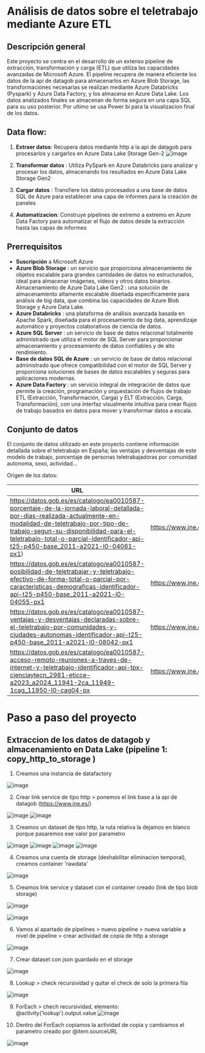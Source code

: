 
# Análisis de datos sobre el teletrabajo mediante Azure ETL

## Descripción general

Este proyecto se centra en el desarrollo de un extenso pipeline de extracción, transformación y carga (ETL) que utiliza las capacidades avanzadas de Microsoft Azure. El pipeline recupera de manera eficiente los datos de la api de datagob para almacenarlos en Azure Blob Storage, las transformaciones necesarias se realizan mediante Azure Databricks (Pyspark) y Azure Data Factory, y los almacena en Azure Data Lake. Los datos analizados finales se almacenan de forma segura en una capa SQL para su uso posterior. Por ultimo se usa Power bi para la visualizacion final de los datos.

## Data flow:

1. **Extraer datos**: Recupera datos mediante http a la api de datagob para procesarlos y cargarlos en Azure Data Lake Storage Gen-2
![image](https://github.com/user-attachments/assets/e6cd5a35-5fb8-4f81-a8fb-90e923a0caa9)

2. **Transformar datos** : Utiliza PySpark en Azure Databricks para analizar y procesar los datos, almacenando los resultados en Azure Data Lake Storage Gen2
3. **Cargar datos** : Transfiere los datos procesados ​​a una base de datos SQL de Azure para establecer una capa de informes para la creación de paneles
4. **Automatizacion**: Construye pipelines de extremo a extremo en Azure Data Factory para automatizar el flujo de datos desde la extracción hasta las capas de informes


## Prerrequisitos

- __Suscripción__ a Microsoft Azure
- __Azure Blob Storage__ : un servicio que proporciona almacenamiento de objetos escalable para grandes cantidades de datos no estructurados, ideal para almacenar imágenes, vídeos y otros datos binarios.
Almacenamiento de Azure Data Lake Gen2 : una solución de almacenamiento altamente escalable diseñada específicamente para análisis de big data, que combina las capacidades de Azure Blob Storage y Azure Data Lake.
- __Azure Databricks__ : una plataforma de análisis avanzada basada en Apache Spark, diseñada para el procesamiento de big data, aprendizaje automático y proyectos colaborativos de ciencia de datos.
- __Azure SQL Server__ : un servicio de base de datos relacional totalmente administrado que utiliza el motor de SQL Server para proporcionar almacenamiento y procesamiento de datos confiables y de alto rendimiento.
- __Base de datos SQL de Azure__ : un servicio de base de datos relacional administrado que ofrece compatibilidad con el motor de SQL Server y proporciona soluciones de bases de datos escalables y seguras para aplicaciones modernas.
- __Azure Data Factory__ : un servicio integral de integración de datos que permite la creación, programación y orquestación de flujos de trabajo ETL (Extracción, Transformación, Carga) y ELT (Extracción, Carga, Transformación), con una interfaz visualmente intuitiva para crear flujos de trabajo basados ​​en datos para mover y transformar datos a escala.

## Conjunto de datos 

El conjunto de datos utilizado en este proyecto contiene información detallada sobre el teletrabajo en España; las ventajas y desventajas de este modelo de trabajo, porcentaje de personas teletrabajadoras por comunidad autonoma, sexo, actividad... 

Origen de los datos:

| URL  | URL API Datagob |
| ------------- | ------------- |
| https://datos.gob.es/es/catalogo/ea0010587-porcentaje-de-la-jornada-laboral-detallada-por-dias-realizada-actualmente-en-modalidad-de-teletrabajo-por-tipo-de-trabajo-segun-su-disponibilidad-para-el-teletrabajo-total-o-parcial-identificador-api-t25-p450-base_2011-a2021-l0-04061-px1)  | https://www.ine.es/jaxi/files/tpx/csv_bdsc/50160.csv |
|https://datos.gob.es/es/catalogo/ea0010587-posibilidad-de-teletrabajar-y-teletrabajo-efectivo-de-forma-total-o-parcial-por-caracteristicas-demograficas-identificador-api-t25-p450-base_2011-a2021-l0-04055-px1|https://www.ine.es/jaxi/files/tpx/csv_bdsc/50154.csv|
|https://datos.gob.es/es/catalogo/ea0010587-ventajas-y-desventajas-declaradas-sobre-el-teletrabajo-por-comunidades-y-ciudades-autonomas-identificador-api-t25-p450-base_2011-a2021-l0-08042-px1|https://www.ine.es/jaxi/files/tpx/csv_bdsc/50077.csv|
|https://datos.gob.es/es/catalogo/ea0010587-acceso-remoto-reuniones-a-traves-de-internet-y-teletrabajo-identificador-api-tpx-cienciaytecn_2981-eticce-a2023_a2024_11941-2ca_11949-1cag_11950-l0-cag04-px|https://www.ine.es/jaxi/files/tpx/csv_bdsc/71035.csv|

# Paso a paso del proyecto

## Extraccion de los datos de datagob y almacenamiento en Data Lake (pipeline 1: copy_http_to_storage )

1. Creamos una instancia de datafactory

![image](https://github.com/user-attachments/assets/5fe8abf1-c692-43fb-95f2-baf949e7bf17)

2. Crear link service de tipo http > ponemos el link base a la api de datagob (https://www.ine.es/)

![image](https://github.com/user-attachments/assets/beafe1a9-ccf7-42ee-89aa-2f6a4e54ac15)
![image](https://github.com/user-attachments/assets/a7a4df91-3478-4886-b154-d1a84b3d4cc0)

3. Creamos un dataset de tipo http, la ruta relativa la dejamos en blanco porque pasaremos ese valor por parametro 

![image](https://github.com/user-attachments/assets/408fabc1-b19b-4db8-bc76-be9f7e116a7c)
![image](https://github.com/user-attachments/assets/d1833e02-2419-4f60-bbe4-627004c3a14a)
![image](https://github.com/user-attachments/assets/c60d8090-6383-44e6-9660-fb654b365ff3)
![image](https://github.com/user-attachments/assets/7be954fa-fd51-400d-a0df-d3e5805fcb55)

4. Creamos una cuenta de storage (deshabilitar eliminacion temporal), creamos container 'rawdata'

![image](https://github.com/user-attachments/assets/b58fcfd2-e2e5-4d8a-bf28-fe07924f18ac)

5. Creamos link service y dataset con el container creado (link de tipo blob storage)

![image](https://github.com/user-attachments/assets/ae466e2b-e849-432a-98b5-6659b70d39e2)

![image](https://github.com/user-attachments/assets/1ef3bf9e-0dac-49dd-ae2f-9e07f6bbf2f0)

6. Vamos al apartado de pipelines > nuevo pipeline > nueva variable a nivel de pipeline > crear actividad de copia de http a storage

![image](https://github.com/user-attachments/assets/9ae3528a-3bb3-43fe-b90a-704eced75472)

7. Crear dataset con json guardado en el storage

![image](https://github.com/user-attachments/assets/4d36a126-b8f0-4ac6-aab3-4fd4d6818847)


8. Lookup > check recursividad y quitar el check de  solo la primera fila 

![image](https://github.com/user-attachments/assets/25abea94-0218-4760-a6d7-bf45a804dcea)

9. ForEach > chech recursividad, elemento: @activity('lookup').output.value
  ![image](https://github.com/user-attachments/assets/49e3a782-22e4-4e23-a8dd-913332db7fd4)

11. Dentro del ForEach copiamos la actividad de copia y cambiamos el parametro creado por @item.sourceURL

![image](https://github.com/user-attachments/assets/8fc61f4a-105e-4003-9a0e-b8c4ed4435d3)





































